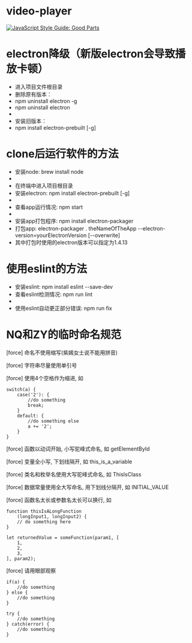 # video-player 
[![JavaScript Style Guide: Good Parts](https://img.shields.io/badge/code%20style-goodparts-brightgreen.svg?style=flat)](https://github.com/dwyl/goodparts "JavaScript The Good Parts")

# electron降级（新版electron会导致播放卡顿）
+ 进入项目文件根目录
+ 删除原有版本：
+ npm uninstall electron -g
+ npm uninstall electron
+ 
+ 安装旧版本：
+ npm install electron-prebuilt [-g]

# clone后运行软件的方法
+ 安装node: brew install node
+
+ 在终端中进入项目根目录
+ 安装electron: npm install electron-prebuilt [-g]
+
+ 查看app运行情况: npm start
+
+ 安装app打包程序: npm install electron-packager
+ 打包app: electron-packager . theNameOfTheApp --electron-version=yourElectronVersion [--overwrite]
+ 其中打包时使用的electron版本可以指定为1.4.13

# 使用eslint的方法
+ 安装eslint: npm install eslint --save-dev
+ 查看eslint检测情况: npm run lint
+ 
+ 使用eslint自动更正部分错误: npm run fix

# NQ和ZY的临时命名规范
[force] 命名不使用缩写(紫嫣女士说不能用拼音)

[force] 字符串尽量使用单引号

[force] 使用4个空格作为缩进, 如

    switch(a) {
        case('2'): {
            //do something
            break;
        }
        default: {
            //do something else
            a += '2';
        }
    }

[force] 函数以动词开始, 小写驼峰式命名, 如 getElementById

[force] 变量全小写, 下划线隔开, 如 this_is_a_variable

[force] 类名和枚举名使用大写驼峰式命名, 如 ThisIsClass

[force] 数据常量使用全大写命名, 用下划线分隔开, 如 INITIAL_VALUE

[force] 函数名太长或参数名太长可以换行, 如 

    function thisIsALongFunction
        (longInput1, longInput2) {
        // do something here
    }

    let returnedValue = someFunction(param1, [
        1,
        2,
        3,
    ], param2);

[force] 请用眼部观察

    if(a) {
        //do something
    } else {
        //do something
    }

    try {
        //do something
    } catch(error) {
        //do something
    }
